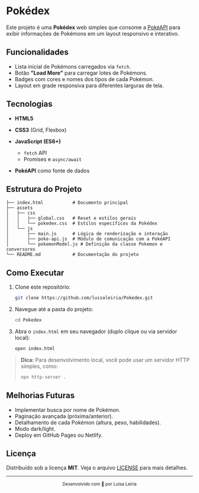# Pokédex

Este projeto é uma **Pokédex** web simples que consome a [PokéAPI](https://pokeapi.co/) para exibir informações de Pokémons em um layout responsivo e interativo.

## Funcionalidades

* Lista inicial de Pokémons carregados via `fetch`.
* Botão **"Load More"** para carregar lotes de Pokémons.
* Badges com cores e nomes dos tipos de cada Pokémon.
* Layout em grade responsiva para diferentes larguras de tela.

## Tecnologias

* **HTML5**
* **CSS3** (Grid, Flexbox)
* **JavaScript (ES6+)**

  * `fetch` API
  * Promises e `async/await`
* **PokéAPI** como fonte de dados

## Estrutura do Projeto

```
├── index.html           # Documento principal
├── assets
│   ├── css
│   │   ├── global.css   # Reset e estilos gerais
│   │   └── pokedex.css  # Estilos específicos da Pokédex
│   └── js
│       ├── main.js      # Lógica de renderização e interação
│       ├── poke-api.js  # Módulo de comunicação com a PokéAPI
│       └── pokemonModel.js # Definição da classe Pokemon e conversores
└── README.md            # Documentação do projeto
```

## Como Executar

1. Clone este repositório:

   ```bash
   git clone https://github.com/luisaleiria/Pokedex.git
   ```
2. Navegue até a pasta do projeto:

   ```bash
   cd Pokedex
   ```
3. Abra o `index.html` em seu navegador (duplo clique ou via servidor local):

   ```bash
   open index.html
   ```

> **Dica:** Para desenvolvimento local, você pode usar um servidor HTTP simples, como:
>
> ```bash
> npx http-server .
> ```

## Melhorias Futuras

* Implementar busca por nome de Pokémon.
* Paginação avançada (próxima/anterior).
* Detalhamento de cada Pokémon (altura, peso, habilidades).
* Modo dark/light.
* Deploy em GitHub Pages ou Netlify.

## Licença

Distribuído sob a licença **MIT**. Veja o arquivo [LICENSE](LICENSE) para mais detalhes.

---
<div align="center">
  <small>Desenvolvido com 💓 por Luisa Leiria</small>
</div>
